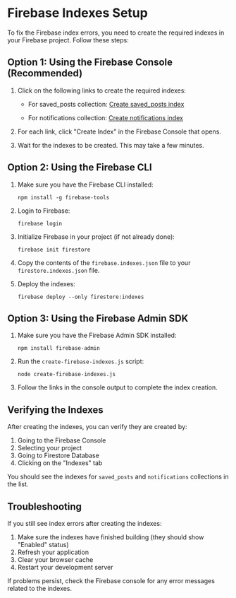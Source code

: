 # Firebase Indexes Setup

To fix the Firebase index errors, you need to create the required indexes in your Firebase project. Follow these steps:

## Option 1: Using the Firebase Console (Recommended)

1. Click on the following links to create the required indexes:

   - For saved_posts collection:
     [Create saved_posts index](https://console.firebase.google.com/v1/r/project/careaiproto/firestore/indexes?create_composite=Ck9wcm9qZWN0cy9jYXJlYWlwcm90by9kYXRhYmFzZXMvKGRlZmF1bHQpL2NvbGxlY3Rpb25Hcm91cHMvc2F2ZWRfcG9zdHMvaW5kZXhlcy9fEAEaCgoGdXNlcklkEAEaDQoJY3JlYXRlZEF0EAIaDAoIX19uYW1lX18QAg)

   - For notifications collection:
     [Create notifications index](https://console.firebase.google.com/v1/r/project/careaiproto/firestore/indexes?create_composite=ClFwcm9qZWN0cy9jYXJlYWlwcm90by9kYXRhYmFzZXMvKGRlZmF1bHQpL2NvbGxlY3Rpb25Hcm91cHMvbm90aWZpY2F0aW9ucy9pbmRleGVzL18QARoLCgd1c2VyX2lkEAEaDgoKY3JlYXRlZF9hdBACGgwKCF9fbmFtZV9fEAI)

2. For each link, click "Create Index" in the Firebase Console that opens.

3. Wait for the indexes to be created. This may take a few minutes.

## Option 2: Using the Firebase CLI

1. Make sure you have the Firebase CLI installed:
   ```
   npm install -g firebase-tools
   ```

2. Login to Firebase:
   ```
   firebase login
   ```

3. Initialize Firebase in your project (if not already done):
   ```
   firebase init firestore
   ```

4. Copy the contents of the `firebase.indexes.json` file to your `firestore.indexes.json` file.

5. Deploy the indexes:
   ```
   firebase deploy --only firestore:indexes
   ```

## Option 3: Using the Firebase Admin SDK

1. Make sure you have the Firebase Admin SDK installed:
   ```
   npm install firebase-admin
   ```

2. Run the `create-firebase-indexes.js` script:
   ```
   node create-firebase-indexes.js
   ```

3. Follow the links in the console output to complete the index creation.

## Verifying the Indexes

After creating the indexes, you can verify they are created by:

1. Going to the Firebase Console
2. Selecting your project
3. Going to Firestore Database
4. Clicking on the "Indexes" tab

You should see the indexes for `saved_posts` and `notifications` collections in the list.

## Troubleshooting

If you still see index errors after creating the indexes:

1. Make sure the indexes have finished building (they should show "Enabled" status)
2. Refresh your application
3. Clear your browser cache
4. Restart your development server

If problems persist, check the Firebase console for any error messages related to the indexes.
